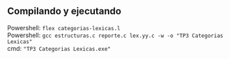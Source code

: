 ## Compilando y ejecutando
Powershell: `flex categorias-lexicas.l`  
Powershell: `gcc estructuras.c reporte.c lex.yy.c -w -o "TP3 Categorias Lexicas"`  
cmd: `"TP3 Categorias Lexicas.exe"`
